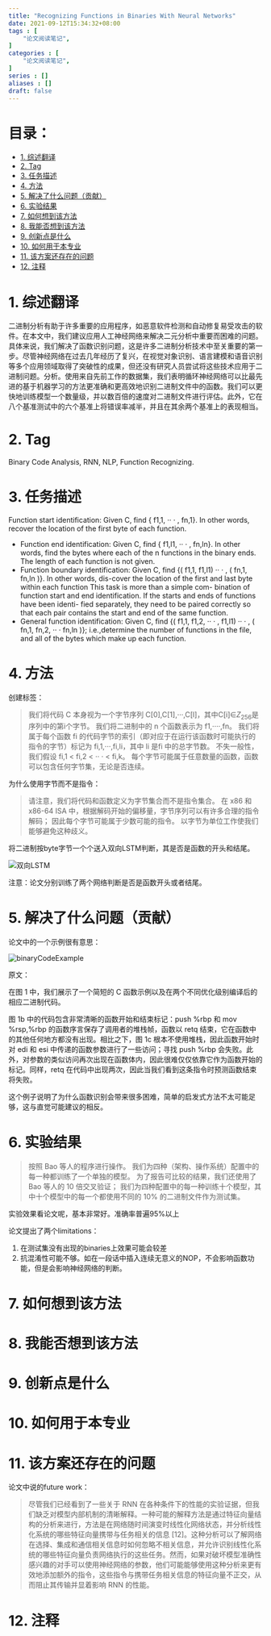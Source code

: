 ```yaml
---
title: "Recognizing Functions in Binaries With Neural Networks"
date: 2021-09-12T15:34:32+08:00
tags : [
    "论文阅读笔记",
]
categories : [
    "论文阅读笔记",
]
series : []
aliases : []
draft: false
---
```


# 目录： <!-- omit in toc -->
- [1. 综述翻译](#1-综述翻译)
- [2. Tag](#2-tag)
- [3. 任务描述](#3-任务描述)
- [4. 方法](#4-方法)
- [5. 解决了什么问题（贡献）](#5-解决了什么问题贡献)
- [6. 实验结果](#6-实验结果)
- [7. 如何想到该方法](#7-如何想到该方法)
- [8. 我能否想到该方法](#8-我能否想到该方法)
- [9. 创新点是什么](#9-创新点是什么)
- [10. 如何用于本专业](#10-如何用于本专业)
- [11. 该方案还存在的问题](#11-该方案还存在的问题)
- [12. 注释](#12-注释)

# 1. 综述翻译

二进制分析有助于许多重要的应用程序，如恶意软件检测和自动修复易受攻击的软件。在本文中，我们建议应用人工神经网络来解决二元分析中重要而困难的问题。具体来说，我们解决了函数识别问题，这是许多二进制分析技术中至关重要的第一步。尽管神经网络在过去几年经历了复兴，在视觉对象识别、语言建模和语音识别等多个应用领域取得了突破性的成果，但还没有研究人员尝试将这些技术应用于二进制问题。分析。使用来自先前工作的数据集，我们表明循环神经网络可以比最先进的基于机器学习的方法更准确和更高效地识别二进制文件中的函数。我们可以更快地训练模型一个数量级，并以数百倍的速度对二进制文件进行评估。此外，它在八个基准测试中的六个基准上将错误率减半，并且在其余两个基准上的表现相当。

# 2. Tag

Binary Code Analysis, RNN, NLP, Function Recognizing. 

# 3. 任务描述

Function start identification: Given C, find { f1,1, ·· · , fn,1}. In other words, recover the location of the first byte of each function.

* Function end identification: Given C, find { f1,l1, ·· · , fn,ln}. In other words, find the bytes
where each of the n functions in the binary ends. The length of each function is not given.
* Function boundary identification: Given C, find {( f1,1, f1,l1) ·· · , ( fn,1, fn,ln )}. In other words, dis-cover the location of the first and last byte within each function This task is more than a simple com- bination of function start and end identification. If the starts and ends of functions have been identi- fied separately, they need to be paired correctly so that each pair contains the start and end of the same function.
* General function identification: Given C, find {( f1,1, f1,2, ·· · , f1,l1) ·· · , ( fn,1, fn,2, ·· · fn,ln )}; i.e.,determine the number of functions in the file, and all of the bytes which make up each function.

# 4. 方法

创建标签：

> 我们将代码 C 本身视为一个字节序列 C[0],C[1],···,C[l]，其中C[i]∈$Z_{256}$是序列中的第i个字节。 我们将二进制中的 n 个函数表示为 f1,····,fn。 我们将属于每个函数 fi 的代码字节的索引（即对应于在运行该函数时可能执行的指令的字节）标记为 fi,1,···,fi,li，其中 li 是fi 中的总字节数。 不失一般性，我们假设 fi,1 < fi,2 < ·· · < fi,k。 每个字节可能属于任意数量的函数，函数可以包含任何字节集，无论是否连续。

为什么使用字节而不是指令：

> 请注意，我们将代码和函数定义为字节集合而不是指令集合。 在 x86 和 x86-64 ISA 中，根据解码开始的偏移量，字节序列可以有许多合理的指令解码； 因此每个字节可能属于少数可能的指令。 以字节为单位工作使我们能够避免这种歧义。

将二进制按byte字节一个个送入双向LSTM判断，其是否是函数的开头和结尾。

![双向LSTM](/researchPng/research/BiLSTM.png)

注意：论文分别训练了两个网络判断是否是函数开头或者结尾。

# 5. 解决了什么问题（贡献）

论文中的一个示例很有意思：

![binaryCodeExample](/researchPng/research/binary_code_example.png)

原文：

在图 1 中，我们展示了一个简短的 C 函数示例以及在两个不同优化级别编译后的相应二进制代码。

图 1b 中的代码包含非常清晰的函数开始和结束标记：push %rbp 和 mov %rsp,%rbp 的函数序言保存了调用者的堆栈帧，函数以 retq 结束，它在函数中的其他任何地方都没有出现。相比之下，图 1c 根本不使用堆栈，因此函数开始时对 edi 和 esi 中传递的函数参数进行了一些访问；寻找 push %rbp 会失败。此外，对参数的类似访问再次出现在函数体内，因此很难仅仅依靠它作为函数开始的标记。同样，retq 在代码中出现两次，因此当我们看到这条指令时预测函数结束将失败。

这个例子说明了为什么函数识别会带来很多困难，简单的启发式方法不太可能足够，这与直觉可能建议的相反。



# 6. 实验结果

> 按照 Bao 等人的程序进行操作。 我们为四种（架构、操作系统）配置中的每一种都训练了一个单独的模型。 为了报告可比较的结果，我们还使用了 Bao 等人的 10 倍交叉验证； 我们为四种配置中的每一种训练十个模型，其中十个模型中的每一个都使用不同的 10% 的二进制文件作为测试集。

实验效果看论文呢，基本非常好。准确率普遍95%以上

论文提出了两个limitations：

1. 在测试集没有出现的binaries上效果可能会较差
2. 抗混淆性可能不够。如在一段话中插入连续无意义的NOP，不会影响函数功能，但是会影响神经网络的判断。

# 7. 如何想到该方法

# 8. 我能否想到该方法

# 9. 创新点是什么

# 10. 如何用于本专业

# 11. 该方案还存在的问题

论文中说的future work：

> 尽管我们已经看到了一些关于 RNN 在各种条件下的性能的实验证据，但我们缺乏对模型内部机制的清晰解释。一种可能的解释方法是通过特征向量结构的分析来进行，方法是在网络随时间演变时线性化网络状态，并分析线性化系统的哪些特征向量携带与任务相关的信息 [12]。这种分析可以了解网络在选择、集成和通信相关信息时如何忽略不相关信息，并允许识别线性化系统的哪些特征向量负责网络执行的这些任务。然而，如果对破坏模型准确性感兴趣的对手可以使用神经网络的参数，他们可能能够使用这种分析来更有效地添加额外的指令，这些指令与携带任务相关信息的特征向量不正交，从而阻止其传输并显着影响 RNN 的性能。


# 12. 注释
